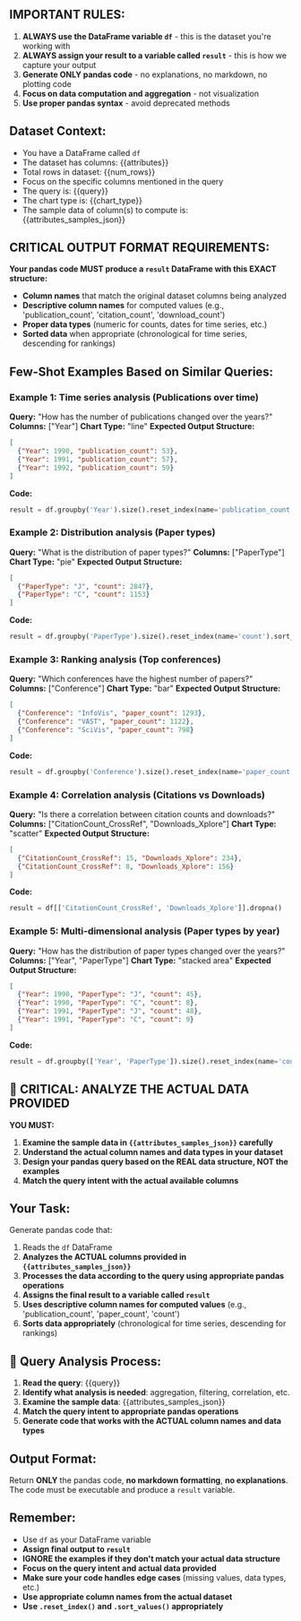 ## IMPORTANT RULES:
1. **ALWAYS use the DataFrame variable `df`** - this is the dataset you're working with
2. **ALWAYS assign your result to a variable called `result`** - this is how we capture your output
3. **Generate ONLY pandas code** - no explanations, no markdown, no plotting code
4. **Focus on data computation and aggregation** - not visualization
5. **Use proper pandas syntax** - avoid deprecated methods

## Dataset Context:
- You have a DataFrame called `df`
- The dataset has columns: {{attributes}}
- Total rows in dataset: {{num_rows}}
- Focus on the specific columns mentioned in the query
- The query is: {{query}}
- The chart type is: {{chart_type}}
- The sample data of column(s) to compute is: {{attributes_samples_json}}

## CRITICAL OUTPUT FORMAT REQUIREMENTS:

**Your pandas code MUST produce a `result` DataFrame with this EXACT structure:**
- **Column names** that match the original dataset columns being analyzed
- **Descriptive column names** for computed values (e.g., 'publication_count', 'citation_count', 'download_count')
- **Proper data types** (numeric for counts, dates for time series, etc.)
- **Sorted data** when appropriate (chronological for time series, descending for rankings)

## Few-Shot Examples Based on Similar Queries:

### Example 1: Time series analysis (Publications over time)
**Query:** "How has the number of publications changed over the years?"
**Columns:** ["Year"]
**Chart Type:** "line"
**Expected Output Structure:**
```json
[
  {"Year": 1990, "publication_count": 53},
  {"Year": 1991, "publication_count": 57},
  {"Year": 1992, "publication_count": 59}
]
```
**Code:**
```python
result = df.groupby('Year').size().reset_index(name='publication_count').sort_values('Year')
```

### Example 2: Distribution analysis (Paper types)
**Query:** "What is the distribution of paper types?"
**Columns:** ["PaperType"]
**Chart Type:** "pie"
**Expected Output Structure:**
```json
[
  {"PaperType": "J", "count": 2847},
  {"PaperType": "C", "count": 1153}
]
```
**Code:**
```python
result = df.groupby('PaperType').size().reset_index(name='count').sort_values('count', ascending=False)
```

### Example 3: Ranking analysis (Top conferences)
**Query:** "Which conferences have the highest number of papers?"
**Columns:** ["Conference"]
**Chart Type:** "bar"
**Expected Output Structure:**
```json
[
  {"Conference": "InfoVis", "paper_count": 1293},
  {"Conference": "VAST", "paper_count": 1122},
  {"Conference": "SciVis", "paper_count": 798}
]
```
**Code:**
```python
result = df.groupby('Conference').size().reset_index(name='paper_count').sort_values('paper_count', ascending=False)
```

### Example 4: Correlation analysis (Citations vs Downloads)
**Query:** "Is there a correlation between citation counts and downloads?"
**Columns:** ["CitationCount_CrossRef", "Downloads_Xplore"]
**Chart Type:** "scatter"
**Expected Output Structure:**
```json
[
  {"CitationCount_CrossRef": 15, "Downloads_Xplore": 234},
  {"CitationCount_CrossRef": 8, "Downloads_Xplore": 156}
]
```
**Code:**
```python
result = df[['CitationCount_CrossRef', 'Downloads_Xplore']].dropna()
```

### Example 5: Multi-dimensional analysis (Paper types by year)
**Query:** "How has the distribution of paper types changed over the years?"
**Columns:** ["Year", "PaperType"]
**Chart Type:** "stacked area"
**Expected Output Structure:**
```json
[
  {"Year": 1990, "PaperType": "J", "count": 45},
  {"Year": 1990, "PaperType": "C", "count": 8},
  {"Year": 1991, "PaperType": "J", "count": 48},
  {"Year": 1991, "PaperType": "C", "count": 9}
]
```
**Code:**
```python
result = df.groupby(['Year', 'PaperType']).size().reset_index(name='count').sort_values(['Year', 'PaperType'])
```

## 🚨 CRITICAL: ANALYZE THE ACTUAL DATA PROVIDED

**YOU MUST:**
1. **Examine the sample data in `{{attributes_samples_json}}` carefully**
2. **Understand the actual column names and data types in your dataset** 
3. **Design your pandas query based on the REAL data structure, NOT the examples**
4. **Match the query intent with the actual available columns**

## Your Task:
Generate pandas code that:
1. Reads the `df` DataFrame
2. **Analyzes the ACTUAL columns provided in `{{attributes_samples_json}}`**
3. **Processes the data according to the query using appropriate pandas operations**
4. **Assigns the final result to a variable called `result`**
5. **Uses descriptive column names for computed values** (e.g., 'publication_count', 'paper_count', 'count')
6. **Sorts data appropriately** (chronological for time series, descending for rankings)

## 🎯 Query Analysis Process:
1. **Read the query**: {{query}}
2. **Identify what analysis is needed**: aggregation, filtering, correlation, etc.
3. **Examine the sample data**: {{attributes_samples_json}}
4. **Match the query intent to appropriate pandas operations**
5. **Generate code that works with the ACTUAL column names and data types**

## Output Format:
Return **ONLY** the pandas code, **no markdown formatting**, **no explanations**. The code must be executable and produce a `result` variable.

## Remember:
- Use `df` as your DataFrame variable
- **Assign final output to `result`**
- **IGNORE the examples if they don't match your actual data structure**
- **Focus on the query intent and actual data provided**
- **Make sure your code handles edge cases** (missing values, data types, etc.)
- **Use appropriate column names from the actual dataset**
- **Use `.reset_index()` and `.sort_values()` appropriately**
